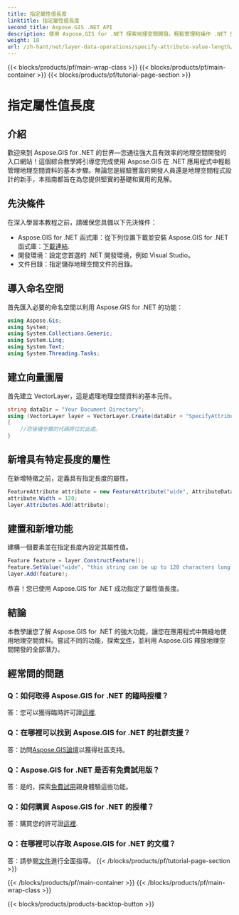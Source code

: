 ```yaml
---
title: 指定屬性值長度
linktitle: 指定屬性值長度
second_title: Aspose.GIS .NET API
description: 使用 Aspose.GIS for .NET 探索地理空間開發。輕鬆管理和操作 .NET 應用程式中的空間資料。
weight: 18
url: /zh-hant/net/layer-data-operations/specify-attribute-value-length/
---
```


{{< blocks/products/pf/main-wrap-class >}}
{{< blocks/products/pf/main-container >}}
{{< blocks/products/pf/tutorial-page-section >}}

# 指定屬性值長度

## 介紹
歡迎來到 Aspose.GIS for .NET 的世界—您通往強大且有效率的地理空間開發的入口網站！這個綜合教學將引導您完成使用 Aspose.GIS 在 .NET 應用程式中輕鬆管理地理空間資料的基本步驟。無論您是經驗豐富的開發人員還是地理空間程式設計的新手，本指南都旨在為您提供堅實的基礎和實用的見解。
## 先決條件
在深入學習本教程之前，請確保您具備以下先決條件：
-  Aspose.GIS for .NET 函式庫：從下列位置下載並安裝 Aspose.GIS for .NET 函式庫：[下載連結](https://releases.aspose.com/gis/net/).
- 開發環境：設定您首選的 .NET 開發環境，例如 Visual Studio。
- 文件目錄：指定儲存地理空間文件的目錄。
## 導入命名空間
首先匯入必要的命名空間以利用 Aspose.GIS for .NET 的功能：
```csharp
using Aspose.Gis;
using System;
using System.Collections.Generic;
using System.Linq;
using System.Text;
using System.Threading.Tasks;
```
## 建立向量圖層
首先建立 VectorLayer，這是處理地理空間資料的基本元件。
```csharp
string dataDir = "Your Document Directory";
using (VectorLayer layer = VectorLayer.Create(dataDir + "SpecifyAttributeValueLength_out.shp", Drivers.Shapefile))
{
    //您後續步驟的代碼將位於此處。
}
```
## 新增具有特定長度的屬性
在新增特徵之前，定義具有指定長度的屬性。
```csharp
FeatureAttribute attribute = new FeatureAttribute("wide", AttributeDataType.String);
attribute.Width = 120;
layer.Attributes.Add(attribute);
```
## 建置和新增功能
建構一個要素並在指定長度內設定其屬性值。
```csharp
Feature feature = layer.ConstructFeature();
feature.SetValue("wide", "this string can be up to 120 characters long now.");
layer.Add(feature);
```
恭喜！您已使用 Aspose.GIS for .NET 成功指定了屬性值長度。
## 結論
本教學讓您了解 Aspose.GIS for .NET 的強大功能，讓您在應用程式中無縫地使用地理空間資料。嘗試不同的功能，探索[文件](https://reference.aspose.com/gis/net/)，並利用 Aspose.GIS 釋放地理空間開發的全部潛力。
## 經常問的問題
### Q：如何取得 Aspose.GIS for .NET 的臨時授權？
答：您可以獲得臨時許可證[這裡](https://purchase.aspose.com/temporary-license/).
### Q：在哪裡可以找到 Aspose.GIS for .NET 的社群支援？
答：訪問[Aspose.GIS論壇](https://forum.aspose.com/c/gis/33)以獲得社區支持。
### Q：Aspose.GIS for .NET 是否有免費試用版？
答：是的，探索[免費試用](https://releases.aspose.com/)親身體驗這些功能。
### Q：如何購買 Aspose.GIS for .NET 的授權？
答：購買您的許可證[這裡](https://purchase.aspose.com/buy).
### Q：在哪裡可以存取 Aspose.GIS for .NET 的文檔？
答：請參閱[文件](https://reference.aspose.com/gis/net/)進行全面指導。
{{< /blocks/products/pf/tutorial-page-section >}}

{{< /blocks/products/pf/main-container >}}
{{< /blocks/products/pf/main-wrap-class >}}

{{< blocks/products/products-backtop-button >}}
